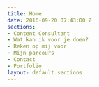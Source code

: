 ```yaml
---
title: Home
date: 2016-09-20 07:43:00 Z
sections:
- Content Consultant
- Wat kan ik voor je doen?
- Reken op mij voor
- Mijn parcours
- Contact
- Portfolio
layout: default.sections
---
```


